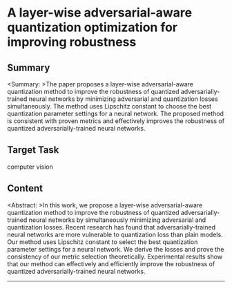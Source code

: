 # A layer-wise adversarial-aware quantization optimization for improving robustness

## Summary

<Summary: >The paper proposes a layer-wise adversarial-aware quantization method to improve the robustness of quantized adversarially-trained neural networks by minimizing adversarial and quantization losses simultaneously. The method uses Lipschitz constant to choose the best quantization parameter settings for a neural network. The proposed method is consistent with proven metrics and effectively improves the robustness of quantized adversarially-trained neural networks.


## Target Task

computer vision

## Content

<Abstract: >In this work, we propose a layer-wise adversarial-aware quantization method to improve the robustness of quantized adversarially-trained neural networks by simultaneously minimizing adversarial and quantization losses. Recent research has found that adversarially-trained neural networks are more vulnerable to quantization loss than plain models. Our method uses Lipschitz constant to select the best quantization parameter settings for a neural network. We derive the losses and prove the consistency of our metric selection theoretically. Experimental results show that our method can effectively and efficiently improve the robustness of quantized adversarially-trained neural networks.



---

